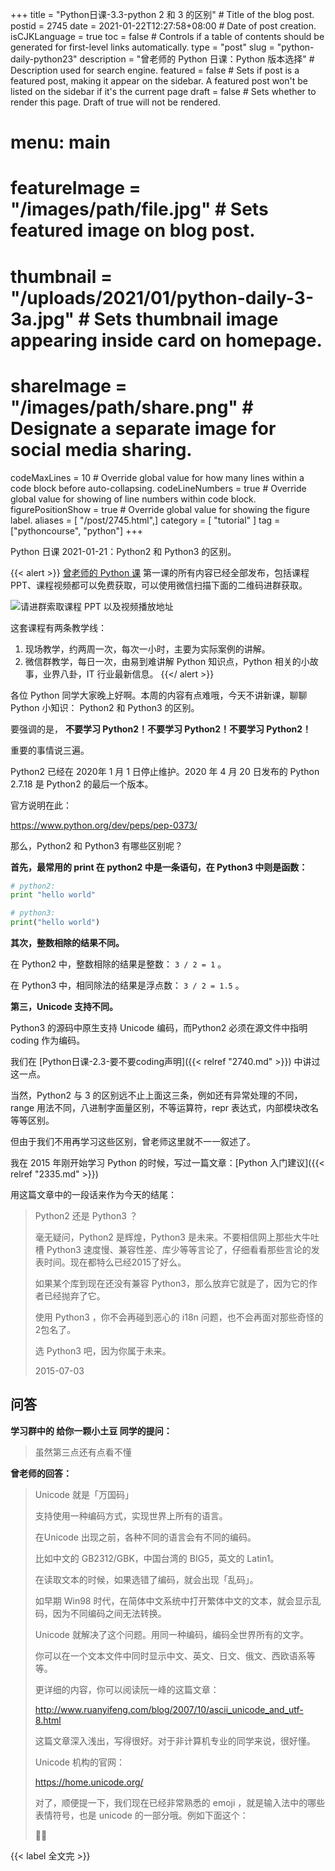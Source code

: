 +++
title = "Python日课-3.3-python 2 和 3 的区别" # Title of the blog post.
postid = 2745
date = 2021-01-22T12:27:58+08:00 # Date of post creation.
isCJKLanguage = true
toc = false # Controls if a table of contents should be generated for first-level links automatically.
type = "post"
slug = "python-daily-python23"
description = "曾老师的 Python 日课：Python 版本选择" # Description used for search engine.
featured = false # Sets if post is a featured post, making it appear on the sidebar. A featured post won't be listed on the sidebar if it's the current page
draft = false # Sets whether to render this page. Draft of true will not be rendered.
# menu: main
# featureImage = "/images/path/file.jpg" # Sets featured image on blog post.
# thumbnail = "/uploads/2021/01/python-daily-3-3a.jpg" # Sets thumbnail image appearing inside card on homepage.
# shareImage = "/images/path/share.png" # Designate a separate image for social media sharing.
codeMaxLines = 10 # Override global value for how many lines within a code block before auto-collapsing.
codeLineNumbers = true # Override global value for showing of line numbers within code block.
figurePositionShow = true # Override global value for showing the figure label.
aliases = [ "/post/2745.html",]
category = [ "tutorial" ]
tag = ["pythoncourse", "python"]
+++

Python 日课 2021-01-21：Python2 和 Python3 的区别。<!--more-->

{{< alert >}}
[曾老师的 Python 课](/tag/pythoncourse/) 第一课的所有内容已经全部发布，包括课程 PPT、课程视频都可以免费获取，可以使用微信扫描下面的二维码进群获取。

![请进群索取课程 PPT 以及视频播放地址](/uploads/2021/01/qrcode-python-course1.png)

这套课程有两条教学线：

1. 现场教学，约两周一次，每次一小时，主要为实际案例的讲解。
2. 微信群教学，每日一次，由易到难讲解 Python 知识点，Python 相关的小故事，业界八卦，IT 行业最新信息。
{{</ alert >}}

各位 Python 同学大家晚上好啊。本周的内容有点难哦，今天不讲新课，聊聊 Python 小知识： Python2 和 Python3 的区别。

要强调的是， **不要学习 Python2！不要学习 Python2！不要学习 Python2！**

重要的事情说三遍。

Python2 已经在 2020年 1 月 1 日停止维护。2020 年 4 月 20 日发布的 Python 2.7.18 是 Python2 的最后一个版本。

官方说明在此： 

https://www.python.org/dev/peps/pep-0373/

那么，Python2 和 Python3 有哪些区别呢？

**首先，最常用的 print 在 python2 中是一条语句，在 Python3 中则是函数：**

``` python
# python2:
print "hello world"

# python3:
print("hello world")
```

**其次，整数相除的结果不同。**

在 Python2 中，整数相除的结果是整数： `3 / 2 = 1` 。

在 Python3 中，相同除法的结果是浮点数： `3 / 2 = 1.5` 。

**第三，Unicode 支持不同。**

Python3 的源码中原生支持 Unicode 编码，而Python2 必须在源文件中指明 coding 作为编码。

我们在 [Python日课-2.3-要不要coding声明]({{< relref "2740.md" >}}) 中讲过这一点。

当然，Python2 与 3 的区别远不止上面这三条，例如还有异常处理的不同，range 用法不同，八进制字面量区别，不等运算符，repr 表达式，内部模块改名等等区别。

但由于我们不用再学习这些区别，曾老师这里就不一一叙述了。

我在 2015 年刚开始学习 Python 的时候，写过一篇文章：[Python 入门建议]({{< relref "2335.md" >}})

用这篇文章中的一段话来作为今天的结尾：

> Python2 还是 Python3 ？
>
> 毫无疑问，Python2 是辉煌，Python3 是未来。不要相信网上那些大牛吐槽 Python3 速度慢、兼容性差、库少等等言论了，仔细看看那些言论的发表时间。现在都特么已经2015了好么。
>
> 如果某个库到现在还没有兼容 Python3，那么放弃它就是了，因为它的作者已经抛弃了它。
>
> 使用 Python3 ，你不会再碰到恶心的 i18n 问题，也不会再面对那些奇怪的2包名了。
>
> 选 Python3 吧，因为你属于未来。
>
> 2015-07-03

## 问答

**学习群中的 给你一颗小土豆 同学的提问：**

> 虽然第三点还有点看不懂

**曾老师的回答：**

> Unicode 就是「万国码」
> 
> 支持使用一种编码方式，实现世界上所有的语言。
> 
> 在Unicode 出现之前，各种不同的语言会有不同的编码。
> 
> 比如中文的  GB2312/GBK，中国台湾的 BIG5，英文的 Latin1。
> 
> 在读取文本的时候，如果选错了编码，就会出现「乱码」。
> 
> 如早期 Win98 时代，在简体中文系统中打开繁体中文的文本，就会显示乱码，因为不同编码之间无法转换。
> 
> Unicode 就解决了这个问题。用同一种编码，编码全世界所有的文字。
> 
> 你可以在一个文本文件中同时显示中文、英文、日文、俄文、西欧语系等等。
> 
> 更详细的内容，你可以阅读阮一峰的这篇文章：
> 
> http://www.ruanyifeng.com/blog/2007/10/ascii_unicode_and_utf-8.html
> 
> 这篇文章深入浅出，写得很好。对于非计算机专业的同学来说，很好懂。
> 
> Unicode 机构的官网： 
> 
> https://home.unicode.org/
> 
> 对了，顺便提一下，我们现在已经非常熟悉的 emoji ，就是输入法中的哪些表情符号，也是 unicode 的一部分哦。例如下面这个：
> 
> 🐂🍺


{{< label 全文完 >}}